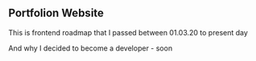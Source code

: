 <h2>Portfolion Website</h2>

<p>This is frontend roadmap that I passed between 01.03.20 to present day</p>

<p>And why I decided to become a developer - soon</p>